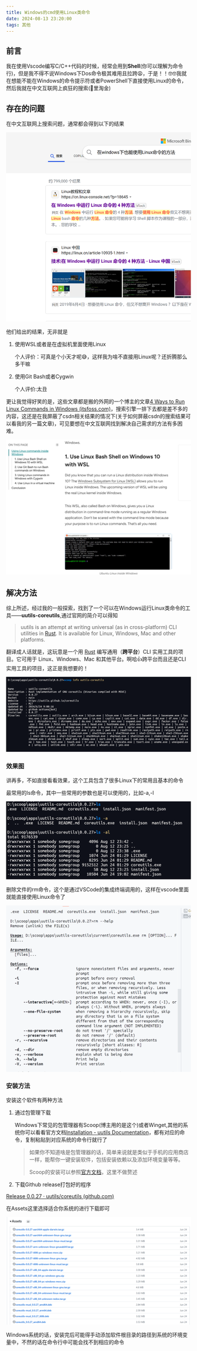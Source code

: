 ```yaml
---
title: Windows的cmd使用Linux类命令
date: 2024-08-13 23:20:00
tags: 其他
---
```

## 前言

我在使用Vscode编写C/C++代码的时候，经常会用到**Shell**(你可以理解为命令行)，但是我不得不说Windows下Dos命令极其难用且拉跨😩，于是！！🤓🤓我就在想能不能在Windows的命令提示符或者PowerShell下直接使用Linux的命令，然后我就在中文互联网上疯狂的搜索(💩里淘金)

## 存在的问题

在中文互联网上搜索问题，通常都会得到以下的结果

![image-20240812235813091](https://raw.githubusercontent.com/kashima19960/img/master/Win%E7%B3%BB%E7%BB%9F%E4%BD%BF%E7%94%A8Linux%E5%91%BD%E4%BB%A4%20/image-20240812235813091.png)

他们给出的结果，无非就是

1. 使用WSL或者是在虚拟机里面使用Linux

   个人评价：可真是个小天才呢😅，这样我为啥不直接用Linux呢？还折腾那么多干嘛
2. 使用Git Bash或者Cygwin

   个人评价:太丑

更让我觉得好笑的是，这些文章都是搬的外网的一个博主的文章[4 Ways to Run Linux Commands in Windows (itsfoss.com)](https://itsfoss.com/run-linux-commands-in-windows/)，搜索引擎一排下去都是差不多的内容，这还是在我屏蔽了csdn相关结果的情况下(关于如何屏蔽csdn的搜索结果可以看我的另一篇文章)，可见要想在中文互联网找到解决自己需求的方法有多困难。

![image-20240813003550182](https://raw.githubusercontent.com/kashima19960/img/master/Win%E7%B3%BB%E7%BB%9F%E4%BD%BF%E7%94%A8Linux%E5%91%BD%E4%BB%A4%20/image-20240813003550182.png)

## 解决方法

综上所述，经过我的一般探索，找到了一个可以在Windows运行Linux类命令的工具——**uutils-coreutils**,通过官网的简介可以得知

> uutils is an attempt at writing universal (as in cross-platform) CLI utilities in [Rust](https://www.rust-lang.org/). It is available for Linux, Windows, Mac and other platforms.

翻译成人话就是，这玩意是一个用 [Rust](https://www.rust-lang.org/) 编写通用（**跨平台**）CLI 实用工具的项目。它可用于 Linux、Windows、Mac 和其他平台。啊哈👍跨平台而且还是CLI实用工具的项目，这正是我想要的！

![image-20240813003942634](https://raw.githubusercontent.com/kashima19960/img/master/Win%E7%B3%BB%E7%BB%9F%E4%BD%BF%E7%94%A8Linux%E5%91%BD%E4%BB%A4%20/image-20240813003942634.png)

### 效果图

讲再多，不如直接看看效果，这个工具包含了很多Linux下的常用且基本的命令

最常用的ls命令，其中一些常用的参数也是可以使用的，比如-a,-l

![image-20240813004739055](https://raw.githubusercontent.com/kashima19960/img/master/Win%E7%B3%BB%E7%BB%9F%E4%BD%BF%E7%94%A8Linux%E5%91%BD%E4%BB%A4%20/image-20240813004739055.png)

删除文件的rm命令，这个是通过VSCode的集成终端调用的，这样在vscode里面就能直接使用Linux命令了

![image-20240813004927238](https://raw.githubusercontent.com/kashima19960/img/master/Win%E7%B3%BB%E7%BB%9F%E4%BD%BF%E7%94%A8Linux%E5%91%BD%E4%BB%A4%20/image-20240813004927238.png)

### 安装方法

安装这个软件有两种方法

1. 通过包管理下载

   Windows下常见的包管理器有Scoop(博主用的是这个)或者Winget,其他的系统你可以看看官方文档[Installation - uutils Documentation](https://uutils.github.io/coreutils/docs/installation.html)，都有对应的命令，复制粘贴到对应系统的命令行就行了

   > 如果你不知道啥是包管理器的话，简单来说就是类似于手机的应用商店一样，能帮你一键安装软件，包括安装依赖以及添加环境变量等等。
   >
   > Scoop的安装可以参照[官方文档](https://github.com/ScoopInstaller/Scoop#installation)，这里不做赘述
   >
2. 下载Github release打包好的程序

[Release 0.0.27 · uutils/coreutils (github.com)](https://github.com/uutils/coreutils/releases/tag/0.0.27)

在Assets这里选择适合你系统的进行下载即可

![image-20240813010032620](https://raw.githubusercontent.com/kashima19960/img/master/Win%E7%B3%BB%E7%BB%9F%E4%BD%BF%E7%94%A8Linux%E5%91%BD%E4%BB%A4%20/image-20240813010032620.png)

Windows系统的话，安装完后可能得手动添加软件根目录的路径到系统的环境变量中，不然的话在命令行中可能会找不到相应的命令
